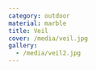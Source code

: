 ```yaml
---
category: outdoor
material: marble
title: Veil
cover: /media/veil.jpg
gallery:
  - /media/veil2.jpg
---
```

